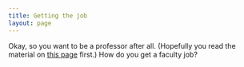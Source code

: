 ```yaml
---
title: Getting the job
layout: page
---
```


Okay, so you want to be a professor after all. (Hopefully you read the material on [this page](/beaprof) first.)
How do you get a faculty job?
